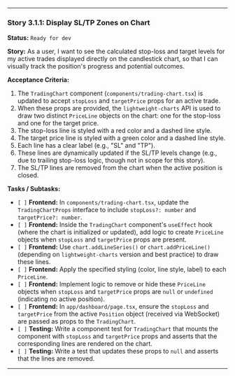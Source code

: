 ---

### **Story 3.1.1: Display SL/TP Zones on Chart**

**Status:** `Ready for dev`

**Story:**
As a user, I want to see the calculated stop-loss and target levels for my active trades displayed directly on the candlestick chart, so that I can visually track the position's progress and potential outcomes.

**Acceptance Criteria:**
1.  The `TradingChart` component (`components/trading-chart.tsx`) is updated to accept `stopLoss` and `targetPrice` props for an active trade.
2.  When these props are provided, the `lightweight-charts` API is used to draw two distinct `PriceLine` objects on the chart: one for the stop-loss and one for the target price.
3.  The stop-loss line is styled with a red color and a dashed line style.
4.  The target price line is styled with a green color and a dashed line style.
5.  Each line has a clear label (e.g., "SL" and "TP").
6.  These lines are dynamically updated if the SL/TP levels change (e.g., due to trailing stop-loss logic, though not in scope for this story).
7.  The SL/TP lines are removed from the chart when the active position is closed.

**Tasks / Subtasks:**
-   `[ ]` **Frontend:** In `components/trading-chart.tsx`, update the `TradingChartProps` interface to include `stopLoss?: number` and `targetPrice?: number`.
-   `[ ]` **Frontend:** Inside the `TradingChart` component's `useEffect` hook (where the chart is initialized or updated), add logic to create `PriceLine` objects when `stopLoss` and `targetPrice` props are present.
-   `[ ]` **Frontend:** Use `chart.addLineSeries()` or `chart.addPriceLine()` (depending on `lightweight-charts` version and best practice) to draw these lines.
-   `[ ]` **Frontend:** Apply the specified styling (color, line style, label) to each `PriceLine`.
-   `[ ]` **Frontend:** Implement logic to remove or hide these `PriceLine` objects when `stopLoss` and `targetPrice` props are `null` or `undefined` (indicating no active position).
-   `[ ]` **Frontend:** In `app/dashboard/page.tsx`, ensure the `stopLoss` and `targetPrice` from the active `Position` object (received via WebSocket) are passed as props to the `TradingChart`.
-   `[ ]` **Testing:** Write a component test for `TradingChart` that mounts the component with `stopLoss` and `targetPrice` props and asserts that the corresponding lines are rendered on the chart.
-   `[ ]` **Testing:** Write a test that updates these props to `null` and asserts that the lines are removed.

---
